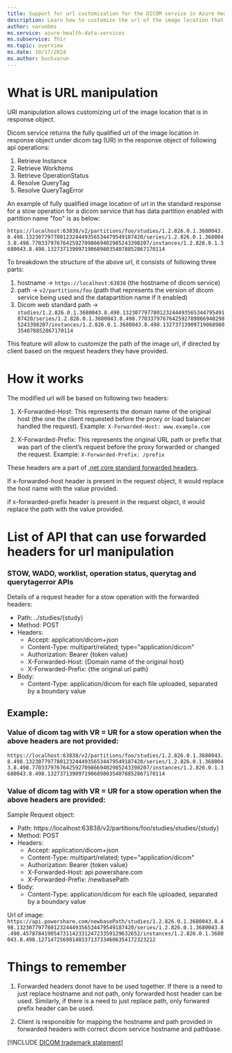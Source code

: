 ```yaml
---
title: Support for url customization for the DICOM service in Azure Health Data Services
description: Learn how to customize the url of the image location that is in response object.
author: varunbms
ms.service: azure-health-data-services
ms.subservice: fhir
ms.topic: overview
ms.date: 10/17/2024
ms.author: buchvarun
---
```


# What is URL manipulation
URl manipulation allows customizing url of the image location that is in response object.

Dicom service returns the fully qualified url of the image location in response object under dicom tag (UR) in the response object of following api operations:
1. Retrieve Instance 
2. Retrieve WorkItems
3. Retrieve OperationStatus
4. Resolve QueryTag
5. Resolve QueryTagError

An example of fully qualified image location of url in the standard response for a stow operation for a dicom service that has data partition enabled with partition name "foo" is as below:

`https://localhost:63838/v2/partitions/foo/studies/1.2.826.0.1.3680043.8.498.13230779778012324449356534479549187420/series/1.2.826.0.1.3680043.8.498.77033797676425927098669402985243398207/instances/1.2.826.0.1.3680043.8.498.13273713909719068980354078852867170114`

 To breakdown the structure of the above url, it consists of following three parts:
 1. hostname -> `https://localhost:63838` (the hostname of dicom service)
 2. path -> `v2/partitions/foo` (path that represents the version of dicom service being used and the datapartition name if it enabled)
 3. Dicom web standard path -> `studies/1.2.826.0.1.3680043.8.498.13230779778012324449356534479549187420/series/1.2.826.0.1.3680043.8.498.77033797676425927098669402985243398207/instances/1.2.826.0.1.3680043.8.498.13273713909719068980354078852867170114`

 This feature will allow to customize the path of the image url, if directed by client based on the request headers they have provided.

 # How it works
The modified url will be based on following two headers:
1. X-Forwarded-Host: This represents the domain name of the original host (the one the client requested before the proxy or load balancer handled the request). Example: `X-Forwarded-Host: www.example.com`

2. X-Forwarded-Prefix: This represents the original URL path or prefix that was part of the client’s request before the proxy forwarded or changed the request.
Example:
   `X-Forwarded-Prefix: /prefix`


These headers are a part of [.net core standard forwarded headers](https://learn.microsoft.com/en-us/aspnet/core/host-and-deploy/proxy-load-balancer?view=aspnetcore-8.0#forwarded-headers). 

If x-forwarded-host header is present in the request object, it would replace the host name with the value provided.

if x-forwarded-prefix header is present in the request object, it would replace the path with the value provided.

 # List of API that can use forwarded headers for url manipulation

 ### STOW, WADO, worklist, operation status, querytag and querytagerror APIs

Details of a request header for a stow operation with the forwarded headers:

* Path: ../studies/{study}
* Method: POST
* Headers:
    * Accept: application/dicom+json
    * Content-Type: multipart/related; type="application/dicom"
    * Authorization: Bearer {token value}
    * X-Forwarded-Host: {Domain name of the original host}
    * X-Forwarded-Prefix: {the original url path}
* Body:
    * Content-Type: application/dicom for each file uploaded, separated by a boundary value

## Example:
### Value of dicom tag with VR = UR for a stow operation when the above headers are not provided:
`https://localhost:63838/v2/partitions/foo/studies/1.2.826.0.1.3680043.8.498.13230779778012324449356534479549187420/series/1.2.826.0.1.3680043.8.498.77033797676425927098669402985243398207/instances/1.2.826.0.1.3680043.8.498.13273713909719068980354078852867170114`

### Value of dicom tag with VR = UR for a stow operation when the above headers are provided:

Sample Request object:
 * Path: https://localhost:63838/v2/partitions/foo/studies/studies/{study}
* Method: POST
* Headers:
    * Accept: application/dicom+json
    * Content-Type: multipart/related; type="application/dicom"
    * Authorization: Bearer {token value}
    * X-Forwarded-Host: api.powershare.com
    * X-Forwarded-Prefix: /newbasePath
* Body:
    * Content-Type: application/dicom for each file uploaded, separated by a boundary value


Url of image:
 `https://api.powershare.com/newbasePath/studies/1.2.826.0.1.3680043.8.498.13230779778012324449356534479549187420/series/1.2.826.0.1.3680043.8.498.45787841905473114233124723359129632652/instances/1.2.826.0.1.3680043.8.498.12714725698140337137334606354172323212`


 # Things to remember
 1. Forwarded headers donot have to be used together. If there is a need to just replace hostname and not path, only forwarded host header can be used. Similarly, if there is a need to just replace path, only forwared prefix header can be used.

 2. Client is responsible for mapping the hostname and path provided in forwarded headers with correct dicom service hostname and pathbase.

 [!INCLUDE [DICOM trademark statement](../includes/healthcare-apis-dicom-trademark.md)]
